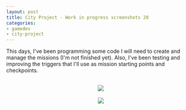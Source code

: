 ```yaml
---
layout: post
title: City Project - Work in progress screenshots 20
categories:
- gamedev
- city-project
---
```


This days, I've been programming some code I will need to create and manage the missions (I'm not finished yet). Also, I've been testing and improving the triggers that I'll use as mission starting points and checkpoints.<br /><br /><div class="separator" style="clear: both; text-align: center;"><img border="0" src="http://1.bp.blogspot.com/-AX23Sjj6KsY/Tos3Jx5opPI/AAAAAAAAALw/1cQd4wrdma4/s1600/blog.binarynonsense.com_20111004_1.jpg" /></div><br /><div class="separator" style="clear: both; text-align: center;"><img border="0" src="http://1.bp.blogspot.com/-1-ZdFK8eWkQ/Tos3NlYZEbI/AAAAAAAAAL4/7yXFZHLjYhQ/s1600/blog.binarynonsense.com_20111004_2.jpg" /></div>